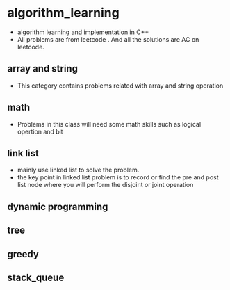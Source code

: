 # algorithm_learning
  * algorithm learning and implementation in C++
  * All problems are from leetcode . And all the solutions are AC on leetcode.

## array and string 
  * This category contains problems related with array and string operation

## math
  * Problems in this class will need some math skills such as logical opertion and bit 

## link list
  * mainly use linked list to solve the problem. 
  * the key point in linked list problem is to record or find the pre and post list node where you will perform the disjoint or joint operation

## dynamic programming
## tree
## greedy
## stack_queue
